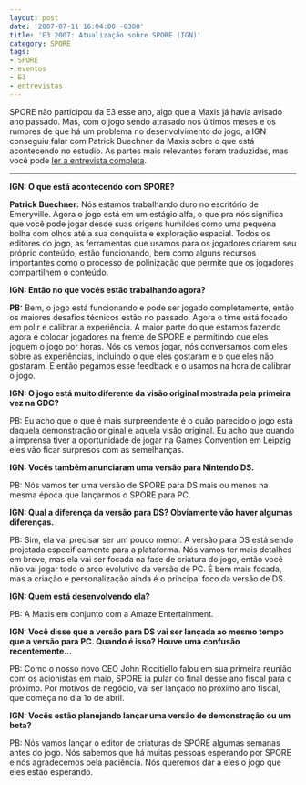```yaml
---
layout: post
date: '2007-07-11 16:04:00 -0300'
title: 'E3 2007: Atualização sobre SPORE (IGN)'
category: SPORE
tags:
- SPORE
- eventos
- E3
- entrevistas
---
```

SPORE não participou da E3 esse ano, algo que a Maxis já havia avisado ano passado. Mas, com o jogo sendo atrasado nos últimos meses e os rumores de que há um problema no desenvolvimento do jogo, a IGN conseguiu falar com Patrick Buechner da Maxis sobre o que está acontecendo no estúdio. As partes mais relevantes foram traduzidas, mas você pode [ler a entrevista completa](http://pc.ign.com/articles/802/802448p1.html).

---

**IGN: O que está acontecendo com SPORE?**

**Patrick Buechner:** Nós estamos trabalhando duro no escritório de Emeryville. Agora o jogo está em um estágio alfa, o que pra nós significa que você pode jogar desde suas origens humildes como uma pequena bolha com olhos até a sua conquista e exploração espacial. Todos os editores do jogo, as ferramentas que usamos para os jogadores criarem seu próprio conteúdo, estão funcionando, bem como alguns recursos importantes como o processo de polinização que permite que os jogadores compartilhem o conteúdo.

**IGN: Então no que vocês estão trabalhando agora?**

**PB:** Bem, o jogo está funcionando e pode ser jogado completamente, então os maiores desafios técnicos estão no passado. Agora o time está focado em polir e calibrar a experiência. A maior parte do que estamos fazendo agora é colocar jogadores na frente de SPORE e permitindo que eles joguem o jogo por horas. Nós os vemos jogar, nós conversamos com eles sobre as experiências, incluindo o que eles gostaram e o que eles não gostaram. E então pegamos esse feedback e o usamos na hora de calibrar o jogo.

**IGN: O jogo está muito diferente da visão original mostrada pela primeira vez na GDC?**

PB: Eu acho que o que é mais surpreendente é o quão parecido o jogo está daquela demonstração original e aquela visão original. Eu acho que quando a imprensa tiver a oportunidade de jogar na Games Convention em Leipzig eles vão ficar surpresos com as semelhanças.

**IGN: Vocês também anunciaram uma versão para Nintendo DS.**

PB: Nós vamos ter uma versão de SPORE para DS mais ou menos na mesma época que lançarmos o SPORE para PC.

**IGN: Qual a diferença da versão para DS? Obviamente vão haver algumas diferenças.**

PB: Sim, ela vai precisar ser um pouco menor. A versão para DS está sendo projetada especificamente para a plataforma. Nós vamos ter mais detalhes em breve, mas ela vai ser focada na fase de criatura do jogo, então você não vai jogar todo o arco evolutivo da versão de PC. É bem mais focada, mas a criação e personalização ainda é o principal foco da versão de DS.

**IGN: Quem está desenvolvendo ela?**

PB: A Maxis em conjunto com a Amaze Entertainment.

**IGN: Você disse que a versão para DS vai ser lançada ao mesmo tempo que a versão para PC. Quando é isso? Houve uma confusão recentemente…**

PB: Como o nosso novo CEO John Riccitiello falou em sua primeira reunião com os acionistas em maio, SPORE ia pular do final desse ano fiscal para o próximo. Por motivos de negócio, vai ser lançado no próximo ano fiscal, que começa no dia 1o de abril.

**IGN: Vocês estão planejando lançar uma versão de demonstração ou um beta?**

PB: Nós vamos lançar o editor de criaturas de SPORE algumas semanas antes do jogo. Nós sabemos que há muitas pessoas esperando por SPORE e nós agradecemos pela paciência. Nós queremos dar a eles o jogo que eles estão esperando.

